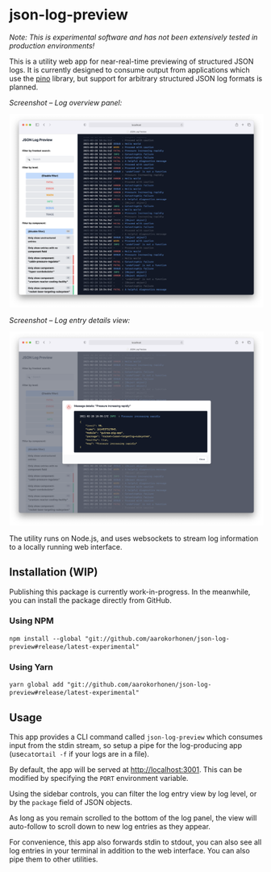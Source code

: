 # json-log-preview

_Note: This is experimental software and has not been extensively tested in production environments!_

This is a utility web app for near-real-time previewing of structured JSON logs.
It is currently designed to consume output from applications which use the
[pino](https://github.com/pinojs/pino) library, but support for arbitrary structured
JSON log formats is planned.

_Screenshot – Log overview panel:_

![Screenshot of json-log-preview](./doc/screenshot-1.png "Screenshot of json-log-preview")

_Screenshot – Log entry details view:_

![Screenshot of json-log-preview](./doc/screenshot-2.png "Screenshot of json-log-preview")

The utility runs on Node.js, and uses websockets to stream log information to a locally running web interface.

## Installation (WIP)

Publishing this package is currently work-in-progress. In the meanwhile, you can install the package directly from GitHub.

### Using NPM

```shell
npm install --global "git://github.com/aarokorhonen/json-log-preview#release/latest-experimental"
```

### Using Yarn

```shell
yarn global add "git://github.com/aarokorhonen/json-log-preview#release/latest-experimental"
```

## Usage

This app provides a CLI command called `json-log-preview` which consumes input from the stdin stream, so setup a pipe for the log-producing app (use`cat`or`tail -f` if your logs are in a file).

By default, the app will be served at [http://localhost:3001](http://localhost:3001). This can be modified by specifying the `PORT` environment variable.

Using the sidebar controls, you can filter the log entry view by log level, or by the `package` field of JSON objects.

As long as you remain scrolled to the bottom of the log panel, the view will auto-follow
to scroll down to new log entries as they appear.

For convenience, this app also forwards stdin to stdout, you can also see all log entries in your terminal in addition to the web interface. You can also pipe them to other utilities.
